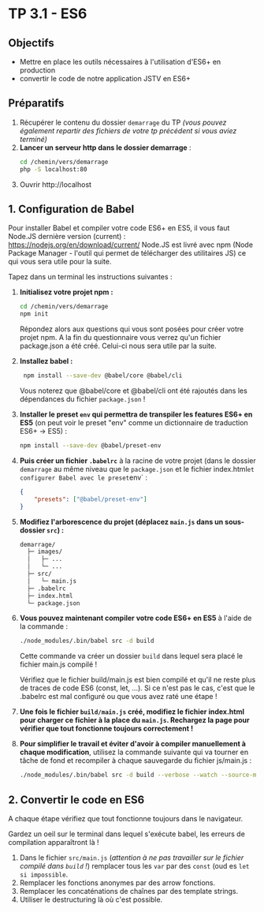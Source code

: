 # TP 3.1 - ES6

## Objectifs
- Mettre en place les outils nécessaires à l'utilisation d'ES6+ en production
- convertir le code de notre application JSTV en ES6+

## Préparatifs
1. Récupérer le contenu du dossier `demarrage` du TP *(vous pouvez également repartir des fichiers de votre tp précédent si vous aviez terminé)*
2. **Lancer un serveur http dans le dossier demarrage** :
	```bash
	cd /chemin/vers/demarrage
	php -S localhost:80
	```
3. Ouvrir http://localhost

## 1. Configuration de Babel

Pour installer Babel et compiler votre code ES6+ en ES5, il vous faut Node.JS dernière version (current) : https://nodejs.org/en/download/current/
Node.JS est livré avec npm (Node Package Manager - l'outil qui permet de télécharger des utilitaires JS) ce qui vous sera utile pour la suite.

Tapez dans un terminal les instructions suivantes :
1. **Initialisez votre projet npm :**
	```bash
	cd /chemin/vers/demarrage
	npm init
	```
	Répondez alors aux questions qui vous sont posées pour créer votre projet npm. A la fin du questionnaire vous verrez qu'un fichier package.json a été créé. Celui-ci nous sera utile par la suite.
2. **Installez babel :**
   ```bash
	npm install --save-dev @babel/core @babel/cli
	```
	Vous noterez que @babel/core et @babel/cli ont été rajoutés dans les dépendances du fichier `package.json` !
4. **Installer le preset `env` qui permettra de transpiler les features ES6+ en ES5** (on peut voir le preset "env" comme un dictionnaire de traduction ES6+ -> ES5) :
	```bash
	npm install --save-dev @babel/preset-env
	```
5. **Puis créer un fichier `.babelrc`** à la racine de votre projet (dans le dossier `demarrage` au même niveau que le `package.json` et le fichier ìndex.html` et configurer Babel avec le preset `env` :
	```json
	{
		"presets": ["@babel/preset-env"]
	}
	```
6. **Modifiez l'arborescence du projet (déplacez `main.js` dans un sous-dossier `src`) :**
	```bash
	demarrage/
	  ├─ images/
	  │   ├─ ...
	  │   └─ ...
	  ├─ src/
	  │   └─ main.js
	  ├─ .babelrc
	  ├─ index.html
	  └─ package.json
	```
7. **Vous pouvez maintenant compiler votre code ES6+ en ES5** à l'aide de la commande :
	```bash
	./node_modules/.bin/babel src -d build
	```
	Cette commande va créer un dossier `build` dans lequel sera placé le fichier main.js compilé !

	Vérifiez que le fichier build/main.js est bien compilé et qu'il ne reste plus de traces de code ES6 (const, let, ...). Si ce n'est pas le cas, c'est que le .babelrc est mal configuré ou que vous avez raté une étape !

8. **Une fois le fichier `build/main.js` créé, modifiez le fichier index.html pour charger ce fichier à la place du `main.js`. Rechargez la page pour vérifier que tout fonctionne toujours correctement !**

9. **Pour simplifier le travail et éviter d'avoir à compiler manuellement à chaque modification**, utilisez la commande suivante qui va tourner en tâche de fond et recompiler à chaque sauvegarde du fichier js/main.js :
	```bash
	./node_modules/.bin/babel src -d build --verbose --watch --source-maps
	```
## 2. Convertir le code en ES6
A chaque étape vérifiez que tout fonctionne toujours dans le navigateur.

Gardez un oeil sur le terminal dans lequel s'exécute babel, les erreurs de compilation apparaîtront là !

1. Dans le fichier `src/main.js` (*attention à ne pas travailler sur le fichier compilé dans `build` !*) remplacer tous les `var` par des `const` (oud es `let si impossible`.
2. Remplacer les fonctions anonymes par des arrow fonctions.
3. Remplacer les concaténations de chaînes par des template strings.
3. Utiliser le destructuring là où c'est possible.

